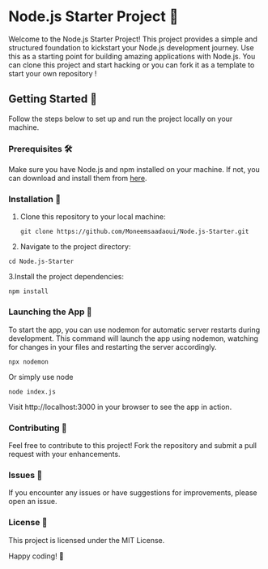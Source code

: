 # Node.js Starter Project 🚀

Welcome to the Node.js Starter Project! This project provides a simple and structured foundation to kickstart your Node.js development journey. Use this as a starting point for building amazing applications with Node.js.
You can clone this project and start hacking or you can fork it as a template to start your own repository !

## Getting Started 🏁

Follow the steps below to set up and run the project locally on your machine.

### Prerequisites 🛠️

Make sure you have Node.js and npm installed on your machine. If not, you can download and install them from [here](https://nodejs.org/).

### Installation 🚚

1. Clone this repository to your local machine:

   ```
   git clone https://github.com/Moneemsaadaoui/Node.js-Starter.git
   ```

2. Navigate to the project directory:
   
  ```
  cd Node.js-Starter
```

3.Install the project dependencies:

  ```
  npm install
  ```


### Launching the App 🚀
To start the app, you can use nodemon for automatic server restarts during development.
This command will launch the app using nodemon, watching for changes in your files and restarting the server accordingly.


  ```
  npx nodemon
 ```
Or simply use node

   ```
  node index.js
   ```
Visit http://localhost:3000 in your browser to see the app in action.


### Contributing 🤝
Feel free to contribute to this project! Fork the repository and submit a pull request with your enhancements.

### Issues 🐛
If you encounter any issues or have suggestions for improvements, please open an issue.

### License 📝
This project is licensed under the MIT License.

Happy coding! 🎉
